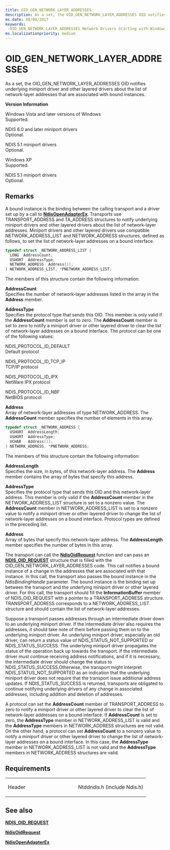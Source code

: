 ```yaml
---
title: OID_GEN_NETWORK_LAYER_ADDRESSES
description: As a set, the OID_GEN_NETWORK_LAYER_ADDRESSES OID notifies underlying miniport driver and other layered drivers about the list of network-layer addresses that are associated with bound instances.
ms.date: 08/08/2017
keywords: 
 -OID_GEN_NETWORK_LAYER_ADDRESSES Network Drivers Starting with Windows Vista
ms.localizationpriority: medium
---
```


# OID\_GEN\_NETWORK\_LAYER\_ADDRESSES


As a set, the OID\_GEN\_NETWORK\_LAYER\_ADDRESSES OID notifies underlying miniport driver and other layered drivers about the list of network-layer addresses that are associated with bound instances.

**Version Information**

<a href="" id="windows-vista-and-later-versions-of-windows"></a>Windows Vista and later versions of Windows  
Supported.

<a href="" id="ndis-6-0-and-later-miniport-drivers"></a>NDIS 6.0 and later miniport drivers  
Optional.

<a href="" id="ndis-5-1-miniport-drivers"></a>NDIS 5.1 miniport drivers  
Optional.

<a href="" id="windows-xp"></a>Windows XP  
Supported.

<a href="" id="ndis-5-1-miniport-drivers"></a>NDIS 5.1 miniport drivers  
Optional.

Remarks
-------

A bound instance is the binding between the calling transport and a driver set up by a call to [**NdisOpenAdapterEx**](/windows-hardware/drivers/ddi/ndis/nf-ndis-ndisopenadapterex). Transports use TRANSPORT\_ADDRESS and TA\_ADDRESS structures to notify underlying miniport drivers and other layered drivers about the list of network-layer addresses. Miniport drivers and other layered drivers use compatible NETWORK\_ADDRESS\_LIST and NETWORK\_ADDRESS structures, defined as follows, to set the list of network-layer addresses on a bound interface.

```C++
typedef struct _NETWORK_ADDRESS_LIST {
  LONG  AddressCount; 
  USHORT  AddressType; 
  NETWORK_ADDRESS  Address[1]; 
} NETWORK_ADDRESS_LIST, *PNETWORK_ADDRESS_LIST;
```

The members of this structure contain the following information:

<a href="" id="addresscount"></a>**AddressCount**  
Specifies the number of network-layer addresses listed in the array in the **Address** member.

<a href="" id="addresstype"></a>**AddressType**  
Specifies the protocol type that sends this OID. This member is only valid if the **AddressCount** member is set to zero. The **AddressCount** member is set to zero to notify a miniport driver or other layered driver to clear the list of network-layer addresses on a bound interface. The protocol can be one of the following values:

<a href="" id="ndis-protocol-id-default"></a>NDIS\_PROTOCOL\_ID\_DEFAULT  
Default protocol

<a href="" id="ndis-protocol-id-tcp-ip"></a>NDIS\_PROTOCOL\_ID\_TCP\_IP  
TCP/IP protocol

<a href="" id="ndis-protocol-id-ipx"></a>NDIS\_PROTOCOL\_ID\_IPX  
NetWare IPX protocol

<a href="" id="ndis-protocol-id-nbf"></a>NDIS\_PROTOCOL\_ID\_NBF  
NetBIOS protocol

<a href="" id="address"></a>**Address**  
Array of network-layer addresses of type NETWORK\_ADDRESS. The **AddressCount** member specifies the number of elements in this array.

```C++
typedef struct _NETWORK_ADDRESS {
  USHORT  AddressLength; 
  USHORT  AddressType; 
  UCHAR   Address[1]; 
} NETWORK_ADDRESS, *PNETWORK_ADDRESS;
```

The members of this structure contain the following information:

<a href="" id="addresslength"></a>**AddressLength**  
Specifies the size, in bytes, of this network-layer address. The **Address** member contains the array of bytes that specify this address.

<a href="" id="addresstype"></a>**AddressType**  
Specifies the protocol type that sends this OID and this network-layer address. This member is only valid if the **AddressCount** member in the NETWORK\_ADDRESS\_LIST structure is set to a nonzero value. The **AddressCount** member in NETWORK\_ADDRESS\_LIST is set to a nonzero value to notify a miniport driver or other layered driver to change the list of network-layer addresses on a bound interface. Protocol types are defined in the preceding list.

<a href="" id="address"></a>**Address**  
Array of bytes that specify this network-layer address. The **AddressLength** member specifies the number of bytes in this array.

The transport can call the [**NdisOidRequest**](/windows-hardware/drivers/ddi/ndis/nf-ndis-ndisoidrequest) function and can pass an [**NDIS\_OID\_REQUEST**](/windows-hardware/drivers/ddi/ndis/ns-ndis-_ndis_oid_request) structure that is filled with the OID\_GEN\_NETWORK\_LAYER\_ADDRESSES code. This call notifies a bound instance of a change in the addresses that are associated with that instance. In this call, the transport also passes the bound instance in the *NdisBindingHandle* parameter. The bound instance is the binding set up between the transport and the underlying miniport driver or other layered driver. For this call, the transport should fill the **InformationBuffer** member of NDIS\_OID\_REQUEST with a pointer to a TRANSPORT\_ADDRESS structure. TRANSPORT\_ADDRESS corresponds to a NETWORK\_ADDRESS\_LIST structure and should contain the list of network-layer addresses.

Suppose a transport passes addresses through an intermediate driver down to an underlying miniport driver. If the intermediate driver also requires the addresses, it should take note of them before passing them on to the underlying miniport driver. An underlying miniport driver, especially an old driver, can return a status value of NDIS\_STATUS\_NOT\_SUPPORTED or NDIS\_STATUS\_SUCCESS. The underlying miniport driver propagates the status of the operation back up towards the transport. If the intermediate driver must continue receiving address notifications, and if it is necessary, the intermediate driver should change the status to NDIS\_STATUS\_SUCCESS.Otherwise, the transport might interpret NDIS\_STATUS\_NOT\_SUPPORTED as an indication that the underlying miniport driver does not require that the transport issue additional address updates. If NDIS\_STATUS\_SUCCESS is returned, transports are obligated to continue notifying underlying drivers of any change in associated addresses, including addition and deletion of addresses.

A protocol can set the **AddressCount** member of TRANSPORT\_ADDRESS to zero to notify a miniport driver or other layered driver to clear the list of network-layer addresses on a bound interface. If **AddressCount** is set to zero, the **AddressType** member in NETWORK\_ADDRESS\_LIST is valid and the **AddressType** members in NETWORK\_ADDRESS structures are not valid. On the other hand, a protocol can set **AddressCount** to a nonzero value to notify a miniport driver or other layered driver to change the list of network-layer addresses on a bound interface. In this case, the **AddressType** member in NETWORK\_ADDRESS\_LIST is not valid and the **AddressType** members in NETWORK\_ADDRESS structures are valid.

Requirements
------------

<table>
<colgroup>
<col width="50%" />
<col width="50%" />
</colgroup>
<tbody>
<tr class="odd">
<td><p>Header</p></td>
<td>Ntddndis.h (include Ndis.h)</td>
</tr>
</tbody>
</table>

## See also


[**NDIS\_OID\_REQUEST**](/windows-hardware/drivers/ddi/ndis/ns-ndis-_ndis_oid_request)

[**NdisOidRequest**](/windows-hardware/drivers/ddi/ndis/nf-ndis-ndisoidrequest)

[**NdisOpenAdapterEx**](/windows-hardware/drivers/ddi/ndis/nf-ndis-ndisopenadapterex)

 

